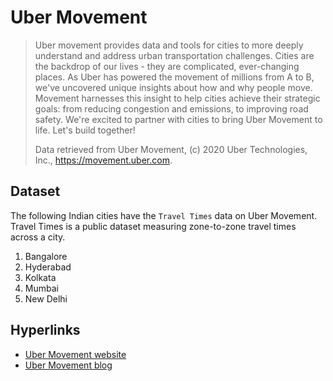 # Uber Movement

> Uber movement provides data and tools for cities to more deeply understand and address urban transportation challenges. Cities are the backdrop of our lives - they are complicated, ever-changing places. As Uber has powered the movement of millions from A to B, we've uncovered unique insights about how and why people move. Movement harnesses this insight to help cities achieve their strategic goals: from reducing congestion and emissions, to improving road safety. We're excited to partner with cities to bring Uber Movement to life. Let's build together!
>
> Data retrieved from Uber Movement, (c) 2020 Uber Technologies, Inc., https://movement.uber.com.


## Dataset
The following Indian cities have the `Travel Times` data on Uber Movement. Travel Times is a public dataset measuring zone-to-zone travel times across a city.
1. Bangalore
2. Hyderabad
3. Kolkata
4. Mumbai
5. New Delhi


## Hyperlinks
- [Uber Movement website](https://movement.uber.com/)
- [Uber Movement blog](https://medium.com/uber-movement)
